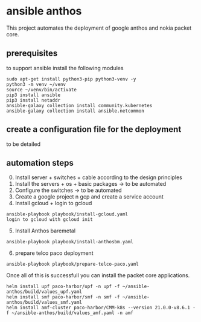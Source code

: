 # ansible anthos

This project automates the deployment of google anthos and nokia packet core.

## prerequisites

to support ansible install the following modules

```
sudo apt-get install python3-pip python3-venv -y
python3 -m venv ~/venv
source ~/venv/bin/activate
pip3 install ansible
pip3 install netaddr
ansible-galaxy collection install community.kubernetes
ansible-galaxy collection install ansible.netcommon 
```

## create a configuration file for the deployment

to be detailed

## automation steps

0. Install server + switches + cable according to the design principles
1. Install the servers + os + basic packages -> to be automated
2. Configure the switches -> to be automated
3. Create a google project n gcp and create a service account
4. Install gcloud + login to gcloud

```
ansible-playbook playbook/install-gcloud.yaml
login to gcloud with gcloud init
```

5. Install Anthos baremetal

```
ansible-playbook playbook/install-anthosbm.yaml
```

6. prepare telco paco deployment

```
ansible-playbook playbook/prepare-telco-paco.yaml
```

Once all of this is successfull you can install the packet core applications.

```
helm install upf paco-harbor/upf -n upf -f ~/ansible-anthos/build/values_upf.yaml 
helm install smf paco-harbor/smf -n smf -f ~/ansible-anthos/build/values_smf.yaml
helm install amf-cluster paco-harbor/CMM-k8s --version 21.0.0-v8.6.1 -f ~/ansible-anthos/build/values_amf.yaml -n amf

```